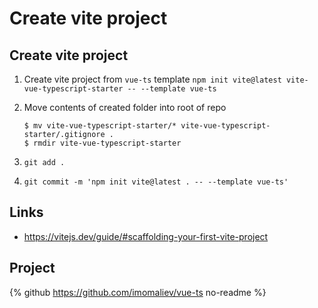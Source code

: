 # Create vite project

## Create vite project

1. Create vite project from `vue-ts` template
   `npm init vite@latest vite-vue-typescript-starter -- --template vue-ts`
1. Move contents of created folder into root of repo

    ```console
    $ mv vite-vue-typescript-starter/* vite-vue-typescript-starter/.gitignore .
    $ rmdir vite-vue-typescript-starter
    ```

1. `git add .`
1. `git commit -m 'npm init vite@latest . -- --template vue-ts'`

## Links

-   https://vitejs.dev/guide/#scaffolding-your-first-vite-project

## Project

{% github https://github.com/imomaliev/vue-ts no-readme %}
